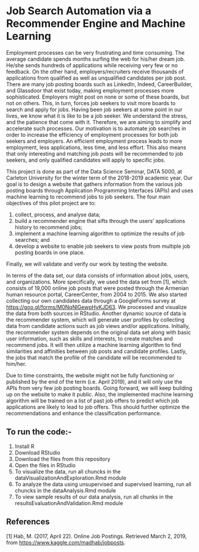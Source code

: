 # Job Search Automation via a Recommender Engine and Machine Learning

  Employment processes can be very frustrating and time consuming. The average candidate spends months surfing the web for his/her dream job. He/she sends hundreds of applications while receiving very few or no feedback. On the other hand, employers/recruiters receive thousands of applications from qualified as well as unqualified candidates per job post. There are many job posting boards such as LinkedIn, Indeed, CareerBuilder, and Glassdoor that exist today, making employment processes more sophisticated. Employers might post on none or some of these boards, but not on others. This, in turn, forces job seekers to visit more boards to search and apply for jobs. Having been job seekers at some point in our lives, we know what it is like to be a job seeker. We understand the stress, and the patience that come with it. Therefore, we are aiming to simplify and accelerate such processes. Our motivation is to automate job searches in order to increase the efficiency of employment processes for both job seekers and employers. An efficient employment process leads to more employment, less applications, less time, and less effort. This also means that only interesting and matching job posts will be recommended to job seekers, and only qualified candidates will apply to specific jobs.

  This project is done as part of the Data Science Seminar, DATA 5000, at Carleton University for the winter term of the 2018-2019 academic year. Our goal is to design a website that gathers information from the various job posting boards through Application Programming Interfaces (APIs) and uses machine learning to recommend jobs to job seekers. The four main objectives of this pilot project are to:

1. collect, process, and analyse data;
2. build a recommender engine that sifts through the users’ applications history to recommend jobs;
3. implement a machine learning algorithm to optimize the results of job searches; and
4. develop a website to enable job seekers to view posts from multiple job posting boards in one place.

Finally, we will validate and verify our work by testing the website.

  In terms of the data set, our data consists of information about jobs, users, and organizations. More specifically, we used the data set from [1], which consists of 19,000 online job posts that were posted through the Armenian human resource portal, CareerCenter, from 2004 to 2015. We also started collecting our own candidates data through a GoogleForms survey at https://goo.gl/forms/M0NqNlGewpHyKJD63. We processed and visualize the data from both sources in RStudio. Another dynamic source of data is the recommender system, which will generate user profiles by collecting data from candidate actions such as job views and/or applications. Initially, the recommender system depends on the original data set along with basic user information, such as skills and interests, to create matches and recommend jobs. It will then utilize a machine learning algorithm to find similarities and affinities between job posts and candidate profiles. Lastly, the jobs that match the profile of the candidate will be recommended to him/her.

  Due to time constraints, the website might not be fully functioning or published by the end of the term (i.e. April 2019), and it will only use the APIs from very few job posting boards. Going forward, we will keep building up on the website to make it public. Also, the implemented machine learning algorithm will be trained on a list of past job offers to predict which job applications are likely to lead to job offers. This should further optimize the recommendations and enhance the classification performance.

## To run the code:- 
1. Install R
2. Download RStudio
3. Download the files from this repository
4. Open the files in RStudio
5. To visualize the data, run all chuncks in the dataVisualizationAndExploration.Rmd module
6. To analyze the data using unsupervised and supervised learning, run all chuncks in the dataAnalysis.Rmd module
7. To view sample results of our data analysis, run all chunks in the resultsEvaluationAndValidation.Rmd module

## References
[1] Hab, M. (2017, April 22). Online Job Postings. Retrieved March 2, 2019, from
https://www.kaggle.com/madhab/jobposts.
